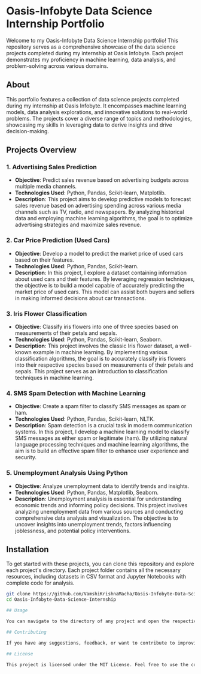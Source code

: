 # Oasis-Infobyte Data Science Internship Portfolio

Welcome to my Oasis-Infobyte Data Science Internship portfolio! This repository serves as a comprehensive showcase of the data science projects completed during my internship at Oasis Infobyte. Each project demonstrates my proficiency in machine learning, data analysis, and problem-solving across various domains.

## About

This portfolio features a collection of data science projects completed during my internship at Oasis Infobyte. It encompasses machine learning models, data analysis explorations, and innovative solutions to real-world problems. The projects cover a diverse range of topics and methodologies, showcasing my skills in leveraging data to derive insights and drive decision-making.

## Projects Overview

### 1. Advertising Sales Prediction

- **Objective**: Predict sales revenue based on advertising budgets across multiple media channels.
- **Technologies Used**: Python, Pandas, Scikit-learn, Matplotlib.
- **Description**: This project aims to develop predictive models to forecast sales revenue based on advertising spending across various media channels such as TV, radio, and newspapers. By analyzing historical data and employing machine learning algorithms, the goal is to optimize advertising strategies and maximize sales revenue.

### 2. Car Price Prediction (Used Cars)

- **Objective**: Develop a model to predict the market price of used cars based on their features.
- **Technologies Used**: Python, Pandas, Scikit-learn.
- **Description**: In this project, I explore a dataset containing information about used cars and their features. By leveraging regression techniques, the objective is to build a model capable of accurately predicting the market price of used cars. This model can assist both buyers and sellers in making informed decisions about car transactions.

### 3. Iris Flower Classification

- **Objective**: Classify iris flowers into one of three species based on measurements of their petals and sepals.
- **Technologies Used**: Python, Pandas, Scikit-learn, Seaborn.
- **Description**: This project involves the classic Iris flower dataset, a well-known example in machine learning. By implementing various classification algorithms, the goal is to accurately classify iris flowers into their respective species based on measurements of their petals and sepals. This project serves as an introduction to classification techniques in machine learning.

### 4. SMS Spam Detection with Machine Learning

- **Objective**: Create a spam filter to classify SMS messages as spam or ham.
- **Technologies Used**: Python, Pandas, Scikit-learn, NLTK.
- **Description**: Spam detection is a crucial task in modern communication systems. In this project, I develop a machine learning model to classify SMS messages as either spam or legitimate (ham). By utilizing natural language processing techniques and machine learning algorithms, the aim is to build an effective spam filter to enhance user experience and security.

### 5. Unemployment Analysis Using Python

- **Objective**: Analyze unemployment data to identify trends and insights.
- **Technologies Used**: Python, Pandas, Matplotlib, Seaborn.
- **Description**: Unemployment analysis is essential for understanding economic trends and informing policy decisions. This project involves analyzing unemployment data from various sources and conducting comprehensive data analysis and visualization. The objective is to uncover insights into unemployment trends, factors influencing joblessness, and potential policy interventions.

## Installation

To get started with these projects, you can clone this repository and explore each project's directory. Each project folder contains all the necessary resources, including datasets in CSV format and Jupyter Notebooks with complete code for analysis.

```sh
git clone https://github.com/VamshiKrishnaMacha/Oasis-Infobyte-Data-Science-Internship.git
cd Oasis-Infobyte-Data-Science-Internship

## Usage

You can navigate to the directory of any project and open the respective Jupyter Notebook (.ipynb) file to explore the project, run the code cells, and analyze the results using Jupyter Lab or Jupyter Notebook.

## Contributing

If you have any suggestions, feedback, or want to contribute to improving the projects in this repository, please feel free to open an issue or submit a pull request. Your contributions are highly appreciated!

## License

This project is licensed under the MIT License. Feel free to use the code and resources in this repository for your own projects.
